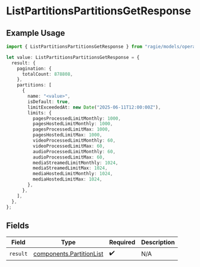 # ListPartitionsPartitionsGetResponse

## Example Usage

```typescript
import { ListPartitionsPartitionsGetResponse } from "ragie/models/operations";

let value: ListPartitionsPartitionsGetResponse = {
  result: {
    pagination: {
      totalCount: 878808,
    },
    partitions: [
      {
        name: "<value>",
        isDefault: true,
        limitExceededAt: new Date("2025-06-11T12:00:00Z"),
        limits: {
          pagesProcessedLimitMonthly: 1000,
          pagesHostedLimitMonthly: 1000,
          pagesProcessedLimitMax: 1000,
          pagesHostedLimitMax: 1000,
          videoProcessedLimitMonthly: 60,
          videoProcessedLimitMax: 60,
          audioProcessedLimitMonthly: 60,
          audioProcessedLimitMax: 60,
          mediaStreamedLimitMonthly: 1024,
          mediaStreamedLimitMax: 1024,
          mediaHostedLimitMonthly: 1024,
          mediaHostedLimitMax: 1024,
        },
      },
    ],
  },
};
```

## Fields

| Field                                                                | Type                                                                 | Required                                                             | Description                                                          |
| -------------------------------------------------------------------- | -------------------------------------------------------------------- | -------------------------------------------------------------------- | -------------------------------------------------------------------- |
| `result`                                                             | [components.PartitionList](../../models/components/partitionlist.md) | :heavy_check_mark:                                                   | N/A                                                                  |